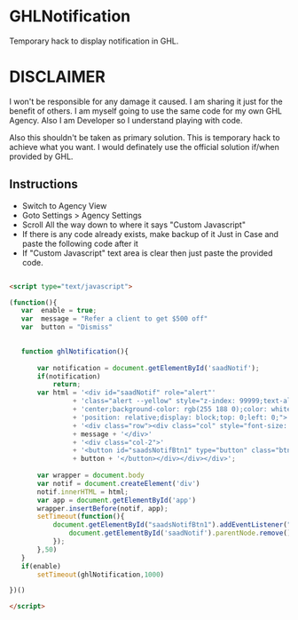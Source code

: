 # GHLNotification
Temporary hack to display notification in GHL.

# DISCLAIMER
I won't be responsible for any damage it caused. I am sharing it just for the benefit of others. I am myself going to use the same code for my own GHL Agency. Also I am Developer so I understand playing with code.

Also this shouldn't be taken as primary solution. This is temporary hack to achieve what you want. I would definately use the official solution if/when provided by GHL.



## Instructions
- Switch to Agency View
- Goto Settings > Agency Settings
- Scroll All the way down to where it says "Custom Javascript"
- If there is any code already exists, make backup of it Just in Case and paste the following code after it
- If "Custom Javascript" text area is clear then just paste the provided code.


 ```html

<script type="text/javascript">

(function(){
    var  enable = true;
    var  message = "Refer a client to get $500 off"
    var  button = "Dismiss"

    
    function ghlNotification(){
       
        var notification = document.getElementById('saadNotif');
        if(notification)
            return;
        var html = '<div id="saadNotif" role="alert"'
                 + 'class="alert --yellow" style="z-index: 99999;text-align: 
                 + 'center;background-color: rgb(255 188 0);color: white;font-weight: bold;
                 + 'position: relative;display: block;top: 0;left: 0;">'
                 + '<div class="row"><div class="col" style="font-size: large;padding-top: 5px;">' 
                 + message + '</div>'
                 + '<div class="col-2">'
                 + '<button id="saadsNotifBtn1" type="button" class="btn btn-secondary">' 
                 + button + '</button></div></div></div>';
        
        var wrapper = document.body 
        var notif = document.createElement('div')
        notif.innerHTML = html;	  
        var app = document.getElementById('app')
        wrapper.insertBefore(notif, app);
        setTimeout(function(){
            document.getElementById("saadsNotifBtn1").addEventListener("click", function() {
                document.getElementById('saadNotif').parentNode.remove()
            });
        },50)
    }
    if(enable)
        setTimeout(ghlNotification,1000)

})()

</script>

 ```

